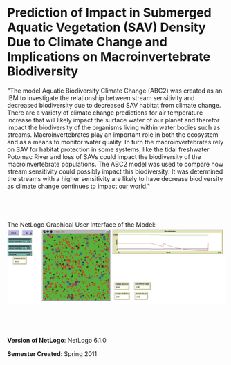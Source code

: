 # Prediction of Impact in Submerged Aquatic Vegetation (SAV) Density Due to Climate Change and Implications on Macroinvertebrate Biodiversity


"The model Aquatic Biodiversity Climate Change (ABC2) was created as an IBM to investigate the relationship between stream sensitivity and decreased biodiversity due to decreased SAV habitat from climate change.  There are a variety of climate change predictions for air temperature increase that will likely impact the surface water of our planet and therefor impact the biodiversity of the organisms living within water bodies such as streams.  Macroinvertebrates play an important role in both the ecosystem and as a means to monitor water quality.  In turn the macroinvertebrates rely on SAV for habitat protection in some systems, like the tidal freshwater Potomac River and loss of SAVs could impact the biodiversity of the macroinvertebrate populations.  The ABC2 model was used to compare how stream sensitivity could possibly impact this biodiversity.  It was determined the streams with a higher sensitivity are likely to have decrease biodiversity as climate change continues to impact our world."

## &nbsp;
The NetLogo Graphical User Interface of the Model: 
![The NetLogo Graphical User Interface](GUI.png)

## &nbsp;

**Version of NetLogo**: NetLogo 6.1.0

**Semester Created**: Spring 2011

